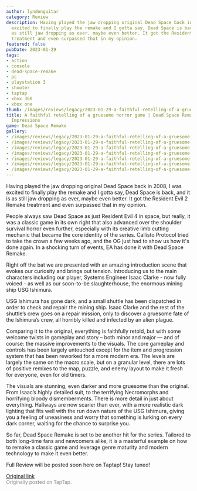 ```yaml
---
author: lyndonguitar
category: Review
description: Having played the jaw dropping original Dead Space back in 2008, I was
  excited to finally play the remake and I gotta say, Dead Space is back, and it is
  as still jaw dropping as ever, maybe even better. It got the Resident Evil 2 Remake
  treatment and even surpassed that in my opinion.
featured: false
pubDate: 2023-01-29
tags:
- action
- console
- dead-space-remake
- pc
- playstation 3
- shooter
- taptap
- xbox 360
- xbox one
thumb: /images/reviews/legacy/2023-01-29-a-faithful-retelling-of-a-gruesome-horror-game--dead-space-remake---first-impressions-0.avif
title: A faithful retelling of a gruesome horror game | Dead Space Remake - First
  Impressions
game: Dead Space Remake
gallery:
- /images/reviews/legacy/2023-01-29-a-faithful-retelling-of-a-gruesome-horror-game--dead-space-remake---first-impressions-0.avif
- /images/reviews/legacy/2023-01-29-a-faithful-retelling-of-a-gruesome-horror-game--dead-space-remake---first-impressions-1.avif
- /images/reviews/legacy/2023-01-29-a-faithful-retelling-of-a-gruesome-horror-game--dead-space-remake---first-impressions-2.avif
- /images/reviews/legacy/2023-01-29-a-faithful-retelling-of-a-gruesome-horror-game--dead-space-remake---first-impressions-3.avif
- /images/reviews/legacy/2023-01-29-a-faithful-retelling-of-a-gruesome-horror-game--dead-space-remake---first-impressions-4.avif
- /images/reviews/legacy/2023-01-29-a-faithful-retelling-of-a-gruesome-horror-game--dead-space-remake---first-impressions-5.avif
- /images/reviews/legacy/2023-01-29-a-faithful-retelling-of-a-gruesome-horror-game--dead-space-remake---first-impressions-6.avif
---
```

Having played the jaw dropping original Dead Space back in 2008, I was excited to finally play the remake and I gotta say, Dead Space is back, and it is as still jaw dropping as ever, maybe even better. It got the Resident Evil 2 Remake treatment and even surpassed that in my opinion.

People always saw Dead Space as just Resident Evil 4 in space, but really, it was a classic game in its own right that also advanced over the shoulder survival horror even further, especially with its creative limb cutting mechanic that became the core identity of the series. Callisto Protocol tried to take the crown a few weeks ago, and the OG just had to show us how it's done again. In a shocking turn of events, EA has done it with Dead Space Remake.

Right off the bat we are presented with an amazing introduction scene that evokes our curiosity and brings out tension. Introducing us to the main characters including our player, Systems Engineer Isaac Clarke - now fully voiced - as well as our soon-to-be slaughterhouse, the enormous mining ship USG Ishimura.

USG Ishimura has gone dark, and a small shuttle has been dispatched in order to check and repair the mining ship. Isaac Clarke and the rest of the shuttle’s crew goes on a repair mission, only to discover a gruesome fate of the Ishimura’s crew, all horribly killed and infected by an alien plague.

Comparing it to the original, everything is faithfully retold, but with some welcome twists in gameplay and story – both minor and major — and of course: the massive improvements to the visuals. The core gameplay and controls has been largely untouched except for the item and progression system that has been reworked for a more modern era. The levels are largely the same on the macro scale, but on a granular level, there are lots of positive remixes to the map, puzzle, and enemy layout to make it fresh for everyone, even for old timers.

The visuals are stunning, even darker and more gruesome than the original. From Isaac’s highly detailed suit, to the terrifying Necromorphs and horrifying bloody dismemberments. There is more detail in just about everything. Hallways are now scarier than ever, with a more realistic dark lighting that fits well with the run down nature of the USG Ishimura, giving you a feeling of uneasiness and worry that something is lurking on every dark corner, waiting for the chance to surprise you.

So far, Dead Space Remake is set to be another hit for the series. Tailored to both long-time fans and newcomers alike, it is a masterful example on how to remake a classic game and leverage genre maturity and modern technology to make it even better.

Full Review will be posted soon here on Taptap! Stay tuned!

[Original link](https://www.taptap.io/post/4373834)<br><span style="font-size: 0.95em; color: #888;">Originally posted on TapTap.</span>